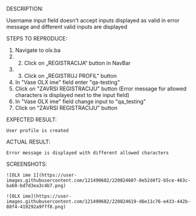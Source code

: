 DESCRIPTION: 

  Username input field doesn't accept inputs displayed as valid in error message and different valid inputs are displayed 
  
STEPS TO REPRODUCE: 

  1. Navigate to olx.ba
  2. 2.	Click on „REGISTRACIJA“ button in NavBar
  3. 3.	Click on „REGISTRUJ PROFIL“ button
  4. In "Vase OLX ime" field enter "qa-testing"
  5. Click on "ZAVRSI REGISTRACIJU" button
  (Error message for allowed characters is displayed next to the input field)
  6. In "Vase OLX ime" field change input to "qa_testing"
  7. Click on "ZAVRSI REGISTRACIJU" button
  
  EXPECTED RESULT: 
  
    User profile is created
    
  ACTUAL RESULT: 
  
    Error message is displayed with different allowed characters
    
  SCREENSHOTS:  
  
    ![OLX ime 1](https://user-images.githubusercontent.com/121490682/220824607-8e52d4f2-b5ce-463c-ba60-bd7d3ea3c4b7.png)

    ![OLX ime](https://user-images.githubusercontent.com/121490682/220824619-d6e11c76-e433-442b-88f4-419292a9fff8.png)
